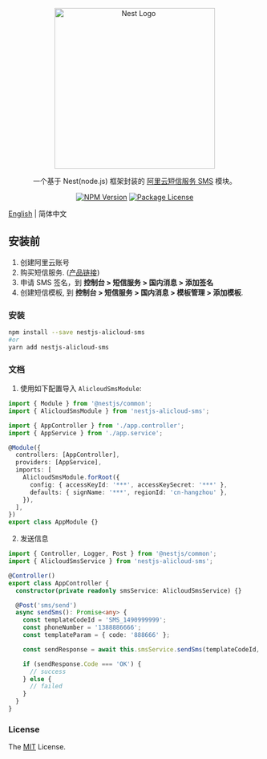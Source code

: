 <p align="center">
  <a href="http://nestjs.com/" target="blank">
    <img src="https://nestjs.com/img/logo_text.svg" width="320" alt="Nest Logo" />
  </a>
</p>

<p align="center">
  一个基于 Nest(node.js) 框架封装的 <a href="https://www.aliyun.com/product/sms">阿里云短信服务 SMS</a> 模块。   
</p>

<p align="center">
  <a href="https://www.npmjs.com/package/nestjs-alicloud-sms"><img src="https://img.shields.io/npm/v/nestjs-alicloud-sms.svg" alt="NPM Version" /></a>
  <a href="https://www.npmjs.com/package/nestjs-alicloud-sms"><img src="https://img.shields.io/npm/l/nestjs-alicloud-sms.svg" alt="Package License" /></a>
</p>

[English](README.md) | 简体中文

## 安装前

1. 创建阿里云账号
2. 购买短信服务. ([产品链接](https://www.aliyun.com/product/sms))
3. 申请 SMS 签名，到 **控制台 > 短信服务 > 国内消息 > 添加签名**
4. 创建短信模板, 到 **控制台 > 短信服务 > 国内消息 > 模板管理 > 添加模板**.

### 安装

```bash
npm install --save nestjs-alicloud-sms
#or
yarn add nestjs-alicloud-sms
```

### 文档

1. 使用如下配置导入 `AlicloudSmsModule`:

```typescript
import { Module } from '@nestjs/common';
import { AlicloudSmsModule } from 'nestjs-alicloud-sms';

import { AppController } from './app.controller';
import { AppService } from './app.service';

@Module({
  controllers: [AppController],
  providers: [AppService],
  imports: [
    AlicloudSmsModule.forRoot({
      config: { accessKeyId: '***', accessKeySecret: '***' },
      defaults: { signName: '***', regionId: 'cn-hangzhou' },
    }),
  ],
})
export class AppModule {}
```

2. 发送信息

```typescript
import { Controller, Logger, Post } from '@nestjs/common';
import { AlicloudSmsService } from 'nestjs-alicloud-sms';

@Controller()
export class AppController {
  constructor(private readonly smsService: AlicloudSmsService) {}

  @Post('sms/send')
  async sendSms(): Promise<any> {
    const templateCodeId = 'SMS_1490999999';
    const phoneNumber = '1388886666';
    const templateParam = { code: '888666' };

    const sendResponse = await this.smsService.sendSms(templateCodeId, phoneNumber, templateParam);

    if (sendResponse.Code === 'OK') {
      // success
    } else {
      // failed
    }
  }
}
```

### License

The [MIT](LICENSE) License.
